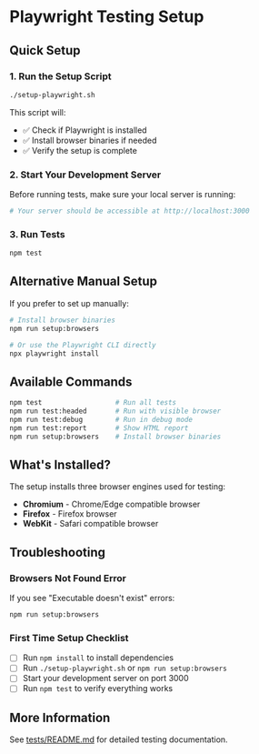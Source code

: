 # Playwright Testing Setup

## Quick Setup

### 1. Run the Setup Script

```bash
./setup-playwright.sh
```

This script will:
- ✅ Check if Playwright is installed
- ✅ Install browser binaries if needed
- ✅ Verify the setup is complete

### 2. Start Your Development Server

Before running tests, make sure your local server is running:

```bash
# Your server should be accessible at http://localhost:3000
```

### 3. Run Tests

```bash
npm test
```

## Alternative Manual Setup

If you prefer to set up manually:

```bash
# Install browser binaries
npm run setup:browsers

# Or use the Playwright CLI directly
npx playwright install
```

## Available Commands

```bash
npm test                  # Run all tests
npm run test:headed       # Run with visible browser
npm run test:debug        # Run in debug mode
npm run test:report       # Show HTML report
npm run setup:browsers    # Install browser binaries
```

## What's Installed?

The setup installs three browser engines used for testing:

- **Chromium** - Chrome/Edge compatible browser
- **Firefox** - Firefox browser
- **WebKit** - Safari compatible browser

## Troubleshooting

### Browsers Not Found Error

If you see "Executable doesn't exist" errors:

```bash
npm run setup:browsers
```

### First Time Setup Checklist

- [ ] Run `npm install` to install dependencies
- [ ] Run `./setup-playwright.sh` or `npm run setup:browsers`
- [ ] Start your development server on port 3000
- [ ] Run `npm test` to verify everything works

## More Information

See [tests/README.md](tests/README.md) for detailed testing documentation.


